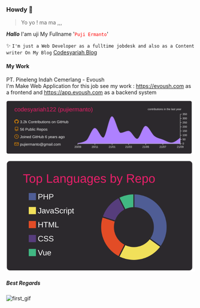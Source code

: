 ### Howdy 👋  
> Yo yo ! ma ma ,,,  

***Hallo*** I'am uji My Fullname '<font color="red">```Puji Ermanto```</font>'  

✨ ```I'm just a Web Developer as a fulltime jobdesk and also as a Content writer On My Blog``` <a href="https://codesyariah122.github.io">Codesyariah Blog</a>  

#### My Work  
PT. Pineleng Indah Cemerlang - Evoush  
I'm Make Web Application for this job see my work : https://evoush.com as a frontend and https://app.evoush.com as a backend system



![first_graph](https://raw.githubusercontent.com/codesyariah122/codesyariah122/main/profile-summary-card-output/monokai/0-profile-details.svg)  

![second_graph](https://raw.githubusercontent.com/codesyariah122/codesyariah122/5451f1b1aa57b947012cb6889b0a4a87de65836f/profile-summary-card-output/monokai/1-repos-per-language.svg)  

##### Best Regards  
<!-- ![third_graph](https://raw.githubusercontent.com/codesyariah122/codesyariah122/main/profile-summary-card-output/monokai/3-stats.svg)  

![third_graph](https://raw.githubusercontent.com/codesyariah122/codesyariah122/main/profile-summary-card-output/monokai/1-repos-per-language.svg)   -->

![first_gif](https://raw.githubusercontent.com/codesyariah122/codesyariah122/main/wokwow.gif)  


